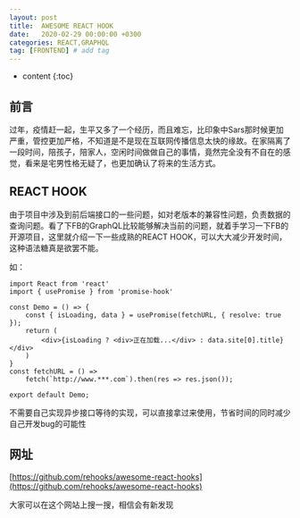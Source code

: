 ```yaml
---
layout: post
title:  AWESOME REACT HOOK
date:   2020-02-29 00:00:00 +0300
categories: REACT,GRAPHQL
tag: [FRONTEND] # add tag
---
```


* content
{:toc}


## 前言

过年，疫情赶一起，生平又多了一个经历，而且难忘，比印象中Sars那时候更加严重，管控更加严格，不知道是不是现在互联网传播信息太快的缘故。在家隔离了一段时间，陪孩子，陪家人，空闲时间做做自己的事情，竟然完全没有不自在的感觉，看来是宅男性格无疑了，也更加确认了将来的生活方式。

## REACT HOOK

由于项目中涉及到前后端接口的一些问题，如对老版本的兼容性问题，负责数据的查询问题。看了下FB的GraphQL比较能够解决当前的问题，就着手学习一下FB的开源项目，这里就介绍一下一些成熟的REACT HOOK，可以大大减少开发时间，这种语法糖真是欲罢不能。

如：
```
import React from 'react'
import { usePromise } from 'promise-hook'

const Demo = () => {
    const { isLoading, data } = usePromise(fetchURL, { resolve: true });
    return (
        <div>{isLoading ? <div>正在加载...</div> : data.site[0].title}</div>
    )
}
const fetchURL = () =>
    fetch(`http://www.***.com`).then(res => res.json());

export default Demo;
```

不需要自己实现异步接口等待的实现，可以直接拿过来使用，节省时间的同时减少自己开发bug的可能性

## 网址

[https://github.com/rehooks/awesome-react-hooks](https://github.com/rehooks/awesome-react-hooks)

大家可以在这个网站上搜一搜，相信会有新发现